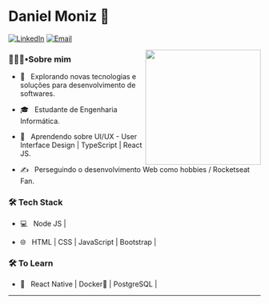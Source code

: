 # Daniel Moniz 🚀
<a href="https://www.linkedin.com/in/daniel-moniz-47a481187/"><img alt="LinkedIn" src="https://img.shields.io/badge/LinkedIn-DanielMoniz%20-blue?style=flat-square&logo=linkedin"></a>
<a href="mailto:danielmoniz50@gmail.com"><img alt="Email" src="https://img.shields.io/badge/Email-danielmoniz50@gmail.com.com-blue?style=flat-square&logo=gmail"></a>


<img align='right' src="https://media.giphy.com/media/M9gbBd9nbDrOTu1Mqx/giphy.gif" width="230">

<h3>👨🏾‍💻•Sobre mim </h3>

- 🤔 &nbsp; Explorando novas tecnologias e soluções para desenvolvimento de softwares.

- 🎓 &nbsp; Estudante de Engenharia Informática.

- 🌱 &nbsp; Aprendendo sobre UI/UX - User Interface Design | TypeScript | React JS.

- ✍️ &nbsp; Perseguindo o desenvolvimento Web como hobbies / Rocketseat Fan.



<h3>🛠 Tech Stack</h3>

- 💻 &nbsp; Node JS |

- 🌐 &nbsp; HTML | CSS | JavaScript | Bootstrap |

<!--

- 🛢 &nbsp; MySQL | MongoDB |

- 🖥 &nbsp; | Photoshop |

-->

<h3>🛠 To Learn </h3>

- 🔧 &nbsp; React Native | Docker🐳 |  PostgreSQL |

<hr>
